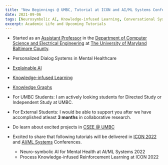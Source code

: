 ```yaml
---
title: "New Beginnings @ UMBC, Tutorial at ICON and AI/ML Systems Conference"
date: 2021-09-06
tags: [Neurosymbolic AI, Knowledge-infused Learning, Conversational Systems, Mental healthcare]
excerpt: Academic Life and Upcoming Tutorials
---
```


* Started as an [Assistant Professor](https://www.csee.umbc.edu/people/faculty/manas-gaur/) in the [Department of Computer Science and Electrical Engineering](https://www.csee.umbc.edu/) at [The University of Maryland Baltimore County](https://umbc.edu/). 
 * Personalized Dialog Systems in Mental Healthcare
 * [Explainable AI](https://arxiv.org/pdf/2010.08660.pdf)
 * [Knowledge-infused Learning](https://arxiv.org/pdf/1912.00512.pdf)
 * [Knowledge Graphs](https://aiisc.ai/xaikg/)
* For UMBC Students: I am actively looking students for Directed Study or Independent Study at UMBC.  
* For External Students: I would be able to support you after we have accomplished atleast __3 months__ in collaborative research. 

* Do learn about excited projects in [CSEE @ UMBC](https://www.csee.umbc.edu/people/faculty/)

* Excited to share that following tutorials will be delivered in [ICON 2022](https://www.lcs2.in/ICON-2022/) and [AI/ML Systems](https://www.aimlsystems.org/2022/) Conferences. 
    * Neuro-symbolic AI for Mental Health at AI/ML Systems 2022
    * Process Knowledge-infused Reinforcement Learning at ICON 2022